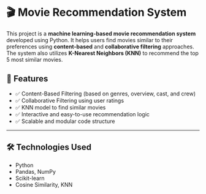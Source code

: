 # 🎬 Movie Recommendation System
This project is a **machine learning-based movie recommendation system** developed using Python. It helps users find movies similar to their preferences using **content-based** and **collaborative filtering** approaches. The system also utilizes **K-Nearest Neighbors (KNN)** to recommend the top 5 most similar movies.
## 🚀 Features
- ✅ Content-Based Filtering (based on genres, overview, cast, and crew)
- ✅ Collaborative Filtering using user ratings
- ✅ KNN model to find similar movies
- ✅ Interactive and easy-to-use recommendation logic
- ✅ Scalable and modular code structure
---
## 🛠️ Technologies Used

- Python
- Pandas, NumPy
- Scikit-learn
- Cosine Similarity, KNN
